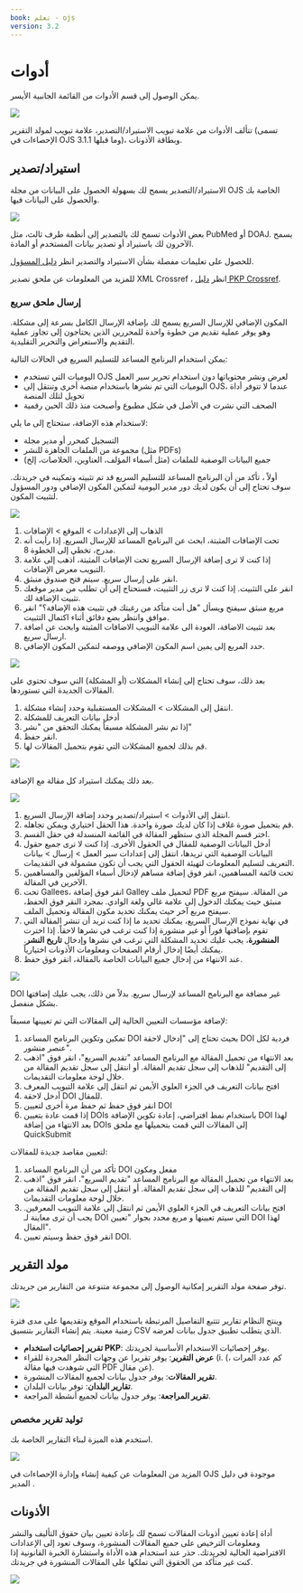 ```yaml
---
book: تعلم - ojs
version: 3.2
---
```


# أدوات

يمكن الوصول إلى قسم الأدوات من القائمة الجانبية الأيسر.

![](./assets/learning-ojs3.2-jm-users-tools.png)

تتألف الأدوات من علامة تبويب الاستيراد/التصدير، علامة تبويب لمولد التقرير (تسمى الإحصاءات في OJS 3.1.1 وما قبلها)، وبطاقة الأذونات.

## استيراد/تصدير

الاستيراد/التصدير يسمح لك بسهولة الحصول على البيانات من مجلة OJS الخاصة بك والحصول على البيانات فيها.

![](./assets/learning-ojs3.2-jm-users-tools-import.png)

بعض الأدوات تسمح لك بالتصدير إلى أنظمة طرف ثالث، مثل PubMed أو DOAJ. يسمح الآخرون لك باستيراد أو تصدير بيانات المستخدم أو المادة.

للحصول على تعليمات مفصلة بشأن الاستيراد والتصدير انظر [دليل المسؤول](https://docs.pkp.sfu.ca/admin-guide/en/data-import-and-export).

للمزيد من المعلومات عن ملحق تصدير XML Crossref ، انظر [دليل PKP Crossref](https://docs.pkp.sfu.ca/crossref-ojs-manual/en/).

### إرسال ملحق سريع

المكون الإضافي للإرسال السريع يسمح لك بإضافة الإرسال الكامل بسرعة إلى مشكلة. وهو يوفر عملية تقديم من خطوة واحدة للمحررين الذين يحتاجون إلى تجاوز عملية التقديم والاستعراض والتحرير التقليدية.

يمكن استخدام البرنامج المساعد للتسليم السريع في الحالات التالية:

* اليوميات التي تستخدم OJS لعرض ونشر محتوياتها دون استخدام تحرير سير العمل
* اليوميات التي تم نشرها باستخدام منصة أخرى وتنتقل إلى OJS، عندما لا تتوفر أداة تحويل لتلك المنصة
* الصحف التي نشرت في الأصل في شكل مطبوع وأصبحت منذ ذلك الحين رقمية

لاستخدام هذه الإضافة، ستحتاج إلى ما يلي:

* التسجيل كمحرر أو مدير مجلة
* مجموعة من الملفات الجاهزة للنشر (مثل PDFs)
* جميع البيانات الوصفية للملفات (مثل أسماء المؤلف، العناوين، الخلاصات، إلخ)

أولاً ، تأكد من أن البرنامج المساعد للتسليم السريع قد تم تثبيته وتمكينه في جريدتك.  سوف تحتاج إلى أن يكون لديك دور مدير اليومية لتمكين المكون الإضافي ودور المسؤول لتثبيت المكون.

![](./assets/find-plugins.png)

1. الذهاب إلى الإعدادات > الموقع > الإضافات
2. تحت الإضافات المثبتة، ابحث عن البرنامج المساعد للإرسال السريع.  إذا رأيت أنه مدرج، تخطي إلى الخطوة 8.
3. إذا كنت لا ترى إضافة الإرسال السريع تحت الإضافات المثبتة، اذهب إلى علامة التبويب معرض الإضافات.
4. انقر على إرسال سريع. سيتم فتح صندوق منبثق.
5. انقر على التثبيت.  إذا كنت لا ترى زر التثبيت، فستحتاج إلى أن تطلب من مدير موقعك تثبيت الإضافة لك.
6. مربع منبثق سيفتح ويسأل "هل أنت متأكد من رغبتك في تثبيت هذه الإضافة؟"  انقر موافق وانتظر بضع دقائق أثناء اكتمال التثبيت.
7. بعد تثبيت الاضافة، العودة الى علامة التبويب الاضافات المثبتة وابحث عن اضافة ارسال سريع.
8. حدد المربع إلى يمين اسم المكون الإضافي ووصفه لتمكين المكون الإضافي.

![](./assets/enabled-import-plugins.png)

بعد ذلك، سوف تحتاج إلى إنشاء المشكلات (أو المشكلة) التي سوف تحتوي على المقالات الجديدة التي تستوردها.

1. انتقل إلى المشكلات > المشكلات المستقبلية وحدد إنشاء مشكلة.
2. أدخل بيانات التعريف للمشكلة
3. إذا تم نشر المشكلة مسبقاً يمكنك التحقق من "نشر"
4. انقر حفظ.
5. قم بذلك لجميع المشكلات التي تقوم بتحميل المقالات لها.

![](./assets/create-issue.png)

بعد ذلك يمكنك استيراد كل مقالة مع الإضافة.

![](./assets/import-plugins.png)

1. انتقل إلى الأدوات > استيراد/تصدير وحدد إضافة الإرسال السريع.
2. قم بتحميل صورة غلاف إذا كان لديك صورة واحدة.  هذا الحقل اختياري ويمكن تجاهله.
3. اختر قسم المجلة الذي ستظهر المقالة في القائمة المنسدلة في حقل القسم.
4. أدخل البيانات الوصفية للمقال في الحقول الأخرى. إذا كنت لا ترى جميع حقول البيانات الوصفية التي تريدها، انتقل إلى إعدادات سير العمل > إرسال > بيانات التعريف لتسليم المعلومات لتهيئة الحقول التي يجب أن تكون مشمولة في التقديمات.
5. تحت قائمة المساهمين، انقر فوق إضافة مساهم لإدخال أسماء المؤلفين والمساهمين الآخرين في المقالة.
6. تحت Gallees، انقر فوق إضافة Galley لتحميل ملف PDF من المقالة.  سيفتح مربع منبثق حيث يمكنك الدخول إلى علامة غالي ولغة الوادي.  بمجرد النقر فوق الحفظ، سيفتح مربع آخر حيث يمكنك تحديد مكون المقالة وتحميل الملف.
7. في نهاية نموذج الإرسال السريع، يمكنك تحديد ما إذا كنت تريد أن تنشر المقالة التي تقوم بإضافتها فوراً أو غير منشورة إذا كنت ترغب في نشرها لاحقاً. إذا اخترت **المنشورة**، يجب عليك تحديد المشكلة التي ترغب في نشرها وإدخال **تاريخ النشر**. يمكنك أيضًا إدخال أرقام الصفحات ومعلومات الأذونات اختيارياً.
8. عند الانتهاء من إدخال جميع البيانات الخاصة بالمقالة، انقر فوق حفظ.

![](./assets/quick-submit-plugin-2.png)

DOI غير مضافة مع البرنامج المساعد لإرسال سريع. بدلاً من ذلك، يجب عليك إضافتها بشكل منفصل.

لإضافة مؤسسات التعيين الحالية إلى المقالات التي تم تعيينها مسبقاً:

1. تمكين وتكوين البرنامج المساعد DOI بحيث تحتاج إلى "إدخال لاحقة DOI فردية لكل عنصر منشور".
2. بعد الانتهاء من تحميل المقالة مع البرنامج المساعد "تقديم السريع"، انقر فوق "اذهب إلى التقديم" للذهاب إلى سجل تقديم المقالة. أو انتقل إلى سجل تقديم المقالة من خلال لوحة معلومات التقديمات.
3. افتح بيانات التعريف في الجزء العلوي الأيمن ثم انتقل إلى علامة التبويب المعرف
4. أدخل لاحقة DOI للمقال.
5. انقر فوق حفظ ثم حفظ مرة أخرى لتعيين DOI
6. إذا قمت عادة بتعيين DOIs باستخدام نمط افتراضي، إعادة تكوين الإضافة DOI لهذا بعد الانتهاء من إضافة DOIs إلى المقالات التي قمت بتحميلها مع ملحق QuickSubmit

لتعيين مقاصد جديدة للمقالات:

1. تأكد من أن البرنامج المساعد DOI مفعل ومكون
2. بعد الانتهاء من تحميل المقالة مع البرنامج المساعد "تقديم السريع"، انقر فوق "اذهب إلى التقديم" للذهاب إلى سجل تقديم المقالة. أو انتقل إلى سجل تقديم المقالة من خلال لوحة معلومات التقديمات.
3. افتح بيانات التعريف في الجزء العلوي الأيمن ثم انتقل إلى علامة التبويب المعرفين. يجب أن ترى معاينة لـ DOI التي سيتم تعيينها و مربع محدد بجوار "تعيين DOI لهذا المقال".
4. انقر فوق حفظ وسيتم تعيين DOI.

## مولد التقرير

توفر صفحة مولد التقرير إمكانية الوصول إلى مجموعة متنوعة من التقارير من جريدتك.

![](./assets/learning-ojs3.2-jm-users-tools-stats.png)

وينتج النظام تقارير تتتبع التفاصيل المرتبطة باستخدام الموقع وتقديمها على مدى فترة زمنية معينة. يتم إنشاء التقارير بتنسيق CSV الذي يتطلب تطبيق جدول بيانات لعرضه.

- **تقرير إحصائيات استخدام PKP**: يوفر إحصائيات الاستخدام الأساسية لجريدتك.
- **عرض التقرير**: يوفر تقريرا عن وجهات النظر المجردة للقراء (i. (، كم عدد المرات التي شوهدت فيها مقالة PDF عن مقال).
- **تقرير المقالات**: يوفر جدول بيانات لجميع المقالات المنشورة.
- **تقارير البلدان**: توفر بيانات البلدان.
- **تقرير المراجعة**: يوفر جدول بيانات لجميع أنشطة المراجعة.

### توليد تقرير مخصص

استخدم هذه الميزة لبناء التقارير الخاصة بك.

![](./assets/learning-ojs3.2-jm-users-tools-stats-custom.png)

المزيد من المعلومات عن كيفية إنشاء وإدارة الإحصاءات في OJS موجودة في دليل المدير [](https://docs.pkp.sfu.ca/admin-guide/en/statistics).

## الأذونات

أداة إعادة تعيين أذونات المقالات تسمح لك بإعادة تعيين بيان حقوق التأليف والنشر ومعلومات الترخيص على جميع المقالات المنشورة، وسوف تعود إلى الإعدادات الافتراضية الحالية لجريدتك. حذر عند استخدام هذه الأداة واستشارة الخبرة القانونية إذا كنت غير متأكد من الحقوق التي تملكها على المقالات المنشورة في جريدتك.

![](./assets/learning-ojs3.2-jm-users-tools-permissions.png)
